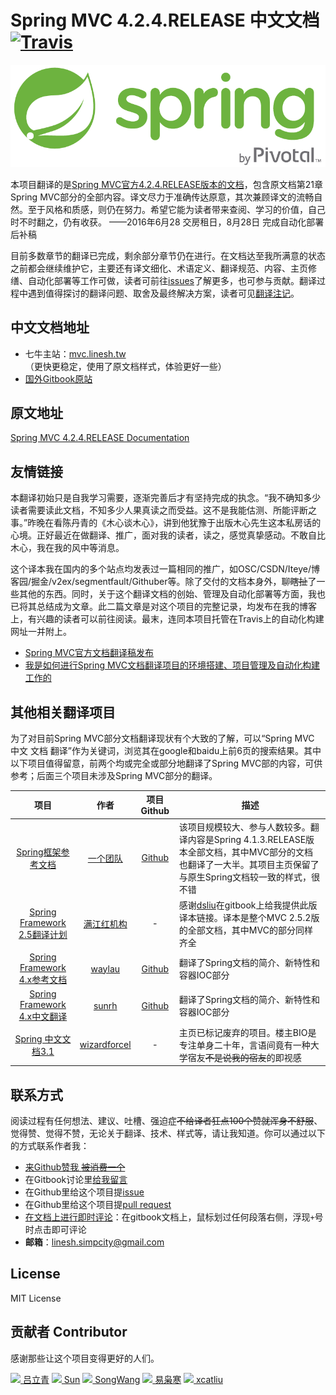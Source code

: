 # Spring MVC 4.2.4.RELEASE 中文文档 [![Travis](https://img.shields.io/travis/rust-lang/rust.svg?maxAge=2592000)](https://travis-ci.org/linesh-simplicity/translation-spring-mvc-4-documentation)

![Spring Logo](./spring-logo.png)

本项目翻译的是[Spring MVC官方4.2.4.RELEASE版本的文档][Origin documentation]，包含原文档第21章Spring MVC部分的全部内容。译文尽力于准确传达原意，其次兼顾译文的流畅自然。至于风格和质感，则仍在努力。希望它能为读者带来查阅、学习的价值，自己时不时翻之，仍有收获。 ——2016年6月28 交房租日，8月28日 完成自动化部署后补稿

目前多数章节的翻译已完成，剩余部分章节仍在进行。在文档达至我所满意的状态之前都会继续维护它，主要还有译文细化、术语定义、翻译规范、内容、主页修缮、自动化部署等工作可做，读者可前往[issues][Issues link]了解更多，也可参与贡献。翻译过程中遇到值得探讨的翻译问题、取舍及最终解决方案，读者可见[翻译注记](NOTES.md)。

## 中文文档地址

* 七牛主站：[mvc.linesh.tw](http://mvc.linesh.tw)（更快更稳定，使用了原文档样式，体验更好一些）
* [国外Gitbook原站](https://linesh.gitbooks.io/spring-mvc-documentation-linesh-translation/content/)

## 原文地址

[Spring MVC 4.2.4.RELEASE Documentation][Origin documentation]

## 友情链接

本翻译初始只是自我学习需要，逐渐完善后才有坚持完成的执念。“我不确知多少读者需要读此文档，不知多少人果真读之而受益。这不是我能估测、所能评断之事。”昨晚在看陈丹青的《木心谈木心》，讲到他犹豫于出版木心先生这本私房话的心境。正好最近在做翻译、推广，面对我的读者，读之，感觉真挚感动。不敢自比木心，我在我的风中等消息。

这个译本我在国内的多个站点均发表过一篇相同的推广，如OSC/CSDN/Iteye/博客园/掘金/v2ex/segmentfault/Githuber等。除了交付的文档本身外，聊~~瞎扯~~了一些其他的东西。同时，关于这个翻译文档的创始、管理及自动化部署等方面，我也已将其总结成为文章。此二篇文章是对这个项目的完整记录，均发布在我的博客上，有兴趣的读者可以前往阅读。最末，连同本项目托管在Travis上的自动化构建网址一并附上。

* [Spring MVC官方文档翻译稿发布](http://blog.linesh.tw/#/posts/2016-06-23-spring-mvc-documentation-reference)
* [我是如何进行Spring MVC文档翻译项目的环境搭建、项目管理及自动化构建工作的](http://blog.linesh.tw/#/posts/2016-06-26-auto-deploy-translation-to-production-using-jenkins-and-qiniu)

## 其他相关翻译项目

为了对目前Spring MVC部分文档翻译现状有个大致的了解，可以“Spring MVC 中文 文档 翻译”作为关键词，浏览其在google和baidu上前6页的搜索结果。其中以下项目值得留意，前两个均或完全或部分地翻译了Spring MVC部的内容，可供参考；后面三个项目未涉及Spring MVC部分的翻译。

| 项目 | 作者 | 项目Github | 描述 |
| :---: | :---: | :---: | --- |
| [Spring框架参考文档](http://spring.cndocs.tk) | [一个团队](http://blog.csdn.net/isea533/article/details/50450289) | [Github](http://git.oschina.net/free/spring-framework-reference) | 该项目规模较大、参与人数较多。翻译内容是Spring 4.1.3.RELEASE版本全部文档，其中MVC部分的文档也翻译了一大半。其项目主页保留了与原生Spring文档较一致的样式，很不错 |
| [Spring Framework 2.5翻译计划](http://shouce.jb51.net/spring/) | [满江红机构](http://javasalatu.iteye.com/blog/1212618) | - | 感谢[dsliu]()在gitbook上给我提供此版译本链接。译本是整个MVC 2.5.2版的全部文档，其中MVC的部分同样齐全 |
| [Spring Framework 4.x参考文档](https://waylau.gitbooks.io/spring-framework-4-reference/content/) | [waylau](https://github.com/waylau) | [Github](https://github.com/waylau/spring-framework-4-reference) | 翻译了Spring文档的简介、新特性和容器IOC部分 |
| [Spring Framework 4.x中文翻译](https://sunrh.gitbooks.io/spring4-reference-chinese/content/) | [sunrh](https://github.com/sunrh) | [Github](https://github.com/sunrh/spring-reference-chinese) | 翻译了Spring文档的简介、新特性和容器IOC部分 |
| [Spring 中文文档3.1](https://wizardforcel.gitbooks.io/spring-doc-3x/content/) | [wizardforcel](https://github.com/wizardforcel) | - | 主页已标记废弃的项目。楼主BIO是专注单身二十年，言语间竟有一种大学宿友~~不是说我的宿友~~的即视感 |

## 联系方式

阅读过程有任何想法、建议、吐槽、强迫症~~不给译者狂点100个赞就浑身不舒服~~、觉得赞、觉得不赞，无论关于翻译、技术、样式等，请让我知道。你可以通过以下的方式联系作者我：

* [来Github赞我 ~~被消费一个~~](https://github.com/linesh-simplicity/translation-spring-mvc-4-documentation)
* 在Gitbook讨论里[给我留言](https://www.gitbook.com/book/linesh/spring-mvc-documentation-linesh-translation/discussions)
* 在Github里给这个项目提[issue](https://github.com/linesh-simplicity/gitbook-translation-spring-mvc-documentation/issues)
* 在Github里给这个项目提[pull request](https://github.com/linesh-simplicity/translation-spring-mvc-4-documentation/pulls)
* [在文档上进行即时评论](https://linesh.gitbooks.io/spring-mvc-documentation-linesh-translation/content/)：在gitbook文档上，鼠标划过任何段落右侧，浮现`+`号时点击即可评论
* **邮箱**：linesh.simpcity@gmail.com

## License

MIT License

## 贡献者 Contributor

感谢那些让这个项目变得更好的人们。

![](https://avatars0.githubusercontent.com/u/4997466?v=3&s=20)[ 吕立青](https://github.com/JimmyLv)
![](https://avatars0.githubusercontent.com/u/2171071?v=3&s=20)[ Sun](https://github.com/yaming116)
![](https://avatars0.githubusercontent.com/u/7877752?v=3&s=20)[ SongWang](https://github.com/aCoder2013)
![](https://avatars3.githubusercontent.com/u/1506425?v=3&s=20)[ 易枭寒](https://github.com/Yixiaohan)
![](https://avatars1.githubusercontent.com/u/5453359?v=3&s=20)[ xcatliu](https://github.com/xcatliu)

[Issues link]: https://github.com/linesh-simplicity/gitbook-translation-spring-mvc-documentation/issues
[Origin documentation]: http://docs.spring.io/spring-framework/docs/4.2.4.RELEASE/spring-framework-reference/html/mvc.html
